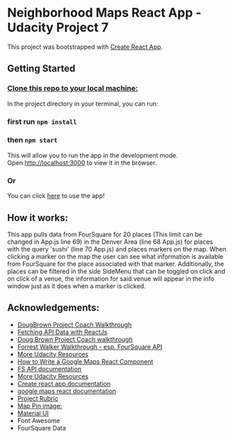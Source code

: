 # Neighborhood Maps React App - Udacity Project 7
This project was bootstrapped with [Create React App](https://github.com/facebook/create-react-app).

## Getting Started
### [Clone this repo to your local machine:](https://github.com/mkaydub/NM.git)
In the project directory in your terminal, you can run:
### first run `npm install`
### then `npm start`

This will allow you to run the app in the development mode.<br>
Open [http://localhost:3000](http://localhost:3000) to view it in the browser.

### Or
You can click [here](http://mkaydubnm.surge.sh) to use the app!

## How it works:
This app pulls data from FourSquare for 20 places (This limit can be changed in App.js line 69) in the Denver Area (line 68 App.js) for places with the query 'sushi' (line 70 App.js) and places markers on the map. When clicking a marker on the map the user can see what information is available from FourSquare for the place associated with that marker. Additionally, the places can be filtered in the side SideMenu that can be toggled on click and on click of a venue, the information for said venue will appear in the info window just as it does when a marker is clicked.

## Acknowledgements:
* [DougBrown Project Coach Walkthrough](https://www.youtube.com/watch?v=NVAVLCJwAAo&feature=youtu.be)
* [Fetching API Data with ReactJs](https://blog.hellojs.org/fetching-api-data-with-react-js-460fe8bbf8f2)
* [Doug Brown Project Coach walkthrough](https://github.com/thefinitemonkey/fend-maps-walkthrough)
* [Forrest Walker Walkthrough - esp. FourSquare API](https://www.youtube.com/watch?v=Dj5hzKBxCBI&list=PL4rQq4MQP1crXuPtruu_eijgOUUXhcUCP&index=3)
* [More Udacity Resources](https://sites.google.com/udacity.com/gwgdevscholarship/resources/tech-webinars)
* [How to Write a Google Maps React Component](https://www.fullstackreact.com/articles/how-to-write-a-google-maps-react-component/)
* [FS API documentation](https://developer.foursquare.com/docs)  
* [More Udacity Resources](https://www.diigo.com/outliner/fkkuvb/Udacity-Neighborhood-Map-Project-(project-%237)?key=25wgqnwals)
* [Create react app documentation](https://github.com/facebookincubator/create-react-app)
* [google maps react documentation](https://www.npmjs.com/package/google-maps-react)
* [Project Rubric](https://review.udacity.com/#!/rubrics/1351/view)
* [Map Pin image:](https://img.icons8.com/material-two-tone/2x/marker.png)
* [Material UI](https://material-ui.com/)
* Font Awesome
* FourSquare Data

